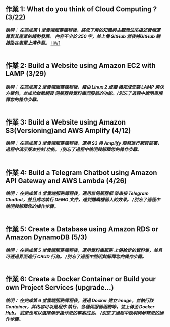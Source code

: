 ## 作業 1: What do you think of Cloud Computing ? (3/22) 

***說明：
在完成第 1 堂雲端服務課程後，將您了解的知識與主觀想法來描述雲端運算與其產業的趨勢發展。
內容不少於 250 字，並上傳 GitHub 然後將GitHub 鏈接貼在表單上傳作業。***
[HW1](https://github.com/leecyan144/Fintech/edit/main/README.md)
<br><br/>

## 作業 2: Build a Website using Amazon EC2 with LAMP (3/29)

***說明：
在完成第 2 堂雲端服務課程後，藉由 Linux 2 虛擬
機完成安裝 LAMP 解決方案包，並成功啟動網頁
伺服器與資料庫伺服器的功能。/別忘了過程中說明與解釋您的操作步驟。***
<br><br/>

## 作業 3: Build a Website using Amazon S3(Versioning)and AWS Amplify (4/12) 

***說明：
在完成第 3 堂雲端服務課程後，運用 S3 與
Amplify 服務進行網頁部署，過程中演示版本控制
功能。
/別忘了過程中說明與解釋您的操作步驟。***
<br><br/>

## 作業 4: Build a Telegram Chatbot using Amazon API Gateway and AWS Lambda (4/26)

***說明：
在完成第 4 堂雲端服務課程後，運用無伺服器框
架串接 Telegram Chatbot，並且成功執行 DEMO
文件，達到鸚鵡機器人的效果。
/別忘了過程中說明與解釋您的操作步驟。***
<br><br/>

## 作業 5: Create a Database using Amazon RDS or Amazon DynamoDB (5/3)

***說明：
在完成第 5 堂雲端服務課程後，運用資料庫服務
上傳給定的資料集，並且可透過界面進行 CRUD
行為。
/別忘了過程中說明與解釋您的操作步驟。***
<br><br/>

## 作業 6: Create a Docker Container or Build your own Project Services (upgrade...)

***說明：
在完成第 6 堂雲端服務課程後，透過 Docker 建立
Image，並執行該 Container，其內容可以是程序
執行、各種伺服器服務等，並上傳至 Docker Hub。
或您也可以選擇演示操作您的專案成品。
/別忘了過程中說明與解釋您的操作步驟。***
